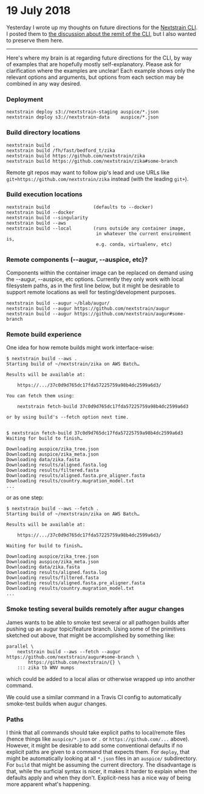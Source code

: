 # 19 July 2018

Yesterday I wrote up my thoughts on future directions for the [Nextstrain
CLI](https://github.com/nextstrain/cli).  I posted them to [the discussion
about the remit of the CLI](https://github.com/nextstrain/cli/issues/6#issuecomment-406448959),
but I also wanted to preserve them here.

---

Here's where my brain is at regarding future directions for the CLI, by way of
examples that are hopefully mostly self-explanatory.  Please ask for clarification
where the examples are unclear!  Each example shows only the relevant options
and arguments, but options from each section may be combined in any way
desired.


### Deployment

    nextstrain deploy s3://nextstrain-staging auspice/*.json
    nextstrain deploy s3://nextstrain-data    auspice/*.json


### Build directory locations

    nextstrain build .
    nextstrain build /fh/fast/bedford_t/zika
    nextstrain build https://github.com/nextstrain/zika
    nextstrain build https://github.com/nextstrain/zika#some-branch

Remote git repos may want to follow pip's lead and use URLs like
`git+https://github.com/nextstrain/zika` instead (with the leading `git+`).


### Build execution locations

    nextstrain build                (defaults to --docker)
    nextstrain build --docker
    nextstrain build --singularity
    nextstrain build --aws
    nextstrain build --local        (runs outside any container image,
                                     in whatever the current environment is,
                                     e.g. conda, virtualenv, etc)


### Remote components (--augur, --auspice, etc)?

Components within the container image can be replaced on demand using the
--augur, --auspice, etc options.  Currently they only work with local
filesystem paths, as in the first line below, but it might be desirable to
support remote locations as well for testing/development purposes.

    nextstrain build --augur ~/blab/augur/
    nextstrain build --augur https://github.com/nextstrain/augur
    nextstrain build --augur https://github.com/nextstrain/augur#some-branch


### Remote build experience

One idea for how remote builds might work interface-wise:

    $ nextstrain build --aws .
    Starting build of ~/nextstrain/zika on AWS Batch…

    Results will be available at:

        https://.../37c0d9d765dc17fda57225759a98b4dc2599a6d3/

    You can fetch them using:

        nextstrain fetch-build 37c0d9d765dc17fda57225759a98b4dc2599a6d3

    or by using build's --fetch option next time.


    $ nextstrain fetch-build 37c0d9d765dc17fda57225759a98b4dc2599a6d3
    Waiting for build to finish…

    Downloading auspice/zika_tree.json
    Downloading auspice/zika_meta.json
    Downloading data/zika.fasta
    Downloading results/aligned.fasta.log
    Downloading results/filtered.fasta
    Downloading results/aligned.fasta.pre_aligner.fasta
    Downloading results/country.mugration_model.txt
    ...


or as one step:

    $ nextstrain build --aws --fetch .
    Starting build of ~/nextstrain/zika on AWS Batch…

    Results will be available at:

        https://.../37c0d9d765dc17fda57225759a98b4dc2599a6d3/

    Waiting for build to finish…

    Downloading auspice/zika_tree.json
    Downloading auspice/zika_meta.json
    Downloading data/zika.fasta
    Downloading results/aligned.fasta.log
    Downloading results/filtered.fasta
    Downloading results/aligned.fasta.pre_aligner.fasta
    Downloading results/country.mugration_model.txt
    ...


### Smoke testing several builds remotely after augur changes

James wants to be able to smoke test several or all pathogen builds after
pushing up an augur topic/feature branch.  Using some of the primitives
sketched out above, that might be accomplished by something like:

    parallel \
        nextstrain build --aws --fetch --augur https://github.com/nextstrain/augur#some-branch \
            https://github.com/nextstrain/{} \
        ::: zika tb WNV mumps

which could be added to a local alias or otherwise wrapped up into another
command.

We could use a similar command in a Travis CI config to automatically
smoke-test builds when augur changes.

### Paths

I think that all commands should take explicit paths to local/remote files
(hence things like `auspice/*.json` or `.` or `https://github.com/...` above).
However, it might be desirable to add some conventional defaults if no explicit
paths are given to a command that expects them.  For `deploy`, that might be
automatically looking at all `*.json` files in an `auspice/` subdirectory.  For
`build` that might be assuming the current directory.  The disadvantage is
that, while the surficial syntax is nicer, it makes it harder to explain when
the defaults apply and when they don't.  Explicit-ness has a nice way of being
more apparent what's happening.
